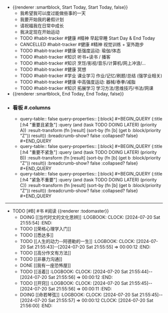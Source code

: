 - {{renderer :smartblock, Start Today, Start Today, false}}
	- 我希望我可以度过能做些事的一天
	- 我要开始我的暑假计划
	- 请祝福我在日常中成长
	- 我决定现在开始运动
	- TODO  #habit-tracker #健康 #精神 早起早睡 Start Day & End Today
	- CANCELLED #habit-tracker #健康 #精神 视觉训练 + 室外跑步
	- TODO  #habit-tracker #健康 低强度运动: 瑜伽/体态
	- TODO  #habit-tracker #知识 听书+读书 / 播客
	- TODO  #habit-tracker #知识 烹饪/影视/音乐/计算机/网上冲浪/...
	- TODO  #habit-tracker #健康 冥想
	- TODO  #habit-tracker #学业 课业学习 作业/记忆/刷题/总结 (强学业相关)
	- TODO  #habit-tracker #健康 中高强度运动: 器械/泰拳/减脂
	- TODO  #habit-tracker #知识 拓展学习 学习方法/思维技巧/书法/网课
- {{renderer :smartblock, End Today, End Today, false}}
- ### 看板 #.columns
	- query-table:: false
	  query-properties:: [:block]
	  #+BEGIN_QUERY
	  {:title [:h4 "重要且紧急"]
	  :query  (and (task TODO DOING LATER) (priority A))
	  :result-transform (fn [result]
	                          (sort-by (fn [b]
	                                     (get b :block/priority "Z")) result))
	  :breadcrumb-show? false
	  :collapsed? false}
	  #+END_QUERY
	- query-table:: false
	  query-properties:: [:block]
	  #+BEGIN_QUERY
	  {:title [:h4 "重要不紧急"]
	  :query  (and (task TODO DOING LATER) (priority B))
	  :result-transform (fn [result]
	                          (sort-by (fn [b]
	                                     (get b :block/priority "Z")) result))
	  :breadcrumb-show? false
	  :collapsed? false}
	  #+END_QUERY
	- query-table:: false
	  query-properties:: [:block]
	  #+BEGIN_QUERY
	  {:title [:h4 "紧急不重要"]
	  :query  (and (task TODO DOING LATER) (priority C))
	  :result-transform (fn [result]
	                          (sort-by (fn [b]
	                                     (get b :block/priority "Z")) result))
	  :breadcrumb-show? false
	  :collapsed? false}
	  #+END_QUERY
- ---
- TODO [#B] #书 #阅读 {{renderer :todomaster}}
	- DOING [[当代时文的文化思辨]]
	  :LOGBOOK:
	  CLOCK: [2024-07-20 Sat 21:55:54]
	  :END:
	- TODO [[荣格心理学入门]]
	- TODO [[悉达多]]
	- TODO [[人生的动力--阿德勒的一生]]
	  :LOGBOOK:
	  CLOCK: [2024-07-20 Sat 21:55:43]--[2024-07-20 Sat 21:55:55] =>  00:00:12
	  :END:
	- TODO [[高分作文有方法]]
	- TODO [[非暴力沟通]]
	- DONE [[我有一座恐怖屋]]
	- TODO [[活着]]
	  :LOGBOOK:
	  CLOCK: [2024-07-20 Sat 21:55:44]--[2024-07-20 Sat 21:55:56] =>  00:00:12
	  :END:
	- TODO [[开窍]]
	  :LOGBOOK:
	  CLOCK: [2024-07-20 Sat 21:55:45]--[2024-07-20 Sat 21:55:56] =>  00:00:11
	  :END:
	- DOING [[命若琴弦]]
	  :LOGBOOK:
	  CLOCK: [2024-07-20 Sat 21:55:45]--[2024-07-20 Sat 21:55:57] =>  00:00:12
	  CLOCK: [2024-07-20 Sat 21:56:00]
	  :END:
